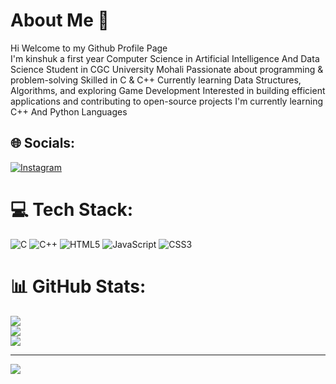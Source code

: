 #  About Me 🪽
Hi Welcome to my Github Profile Page                                                                                                                                                                                 
I'm kinshuk a first year Computer Science in Artificial Intelligence And Data Science Student in CGC University Mohali
Passionate about programming & problem-solving
Skilled in C & C++
Currently learning Data Structures, Algorithms, and exploring Game Development
Interested in building efficient applications and contributing to open-source projects
I'm currently learning C++ And Python Languages<br>


## 🌐 Socials:
[![Instagram](https://img.shields.io/badge/Instagram-%23E4405F.svg?logo=Instagram&logoColor=white)](https://instagram.com/_kinshukkk_) 

# 💻 Tech Stack:
![C](https://img.shields.io/badge/c-%2300599C.svg?style=for-the-badge&logo=c&logoColor=white) ![C++](https://img.shields.io/badge/c++-%2300599C.svg?style=for-the-badge&logo=c%2B%2B&logoColor=white) ![HTML5](https://img.shields.io/badge/html5-%23E34F26.svg?style=for-the-badge&logo=html5&logoColor=white) ![JavaScript](https://img.shields.io/badge/javascript-%23323330.svg?style=for-the-badge&logo=javascript&logoColor=%23F7DF1E) ![CSS3](https://img.shields.io/badge/css3-%231572B6.svg?style=for-the-badge&logo=css3&logoColor=white)
# 📊 GitHub Stats:
![](https://github-readme-stats.vercel.app/api?username=xkinshukx&theme=dark&hide_border=false&include_all_commits=false&count_private=false)<br/>
![](https://nirzak-streak-stats.vercel.app/?user=xkinshukx&theme=dark&hide_border=false)<br/>
![](https://github-readme-stats.vercel.app/api/top-langs/?username=xkinshukx&theme=dark&hide_border=false&include_all_commits=false&count_private=false&layout=compact)

---
[![](https://visitcount.itsvg.in/api?id=xkinshukx&icon=0&color=0)](https://visitcount.itsvg.in)

<!-- Proudly created with GPRM ( https://gprm.itsvg.in ) -->
